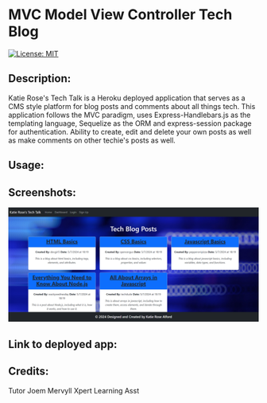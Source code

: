 # MVC Model View Controller Tech Blog 

[![License: MIT](https://img.shields.io/badge/License-MIT-yellow.svg)](https://opensource.org/licenses/MIT)

## Description:
Katie Rose's Tech Talk is a Heroku deployed application that serves as a CMS style platform for blog posts and comments about all things tech. This application follows the MVC paradigm, uses Express-Handlebars.js as the templating language, Sequelize as the ORM and express-session package for authentication. Ability to create, edit and delete your own posts as well as make comments on other techie's posts as well. 

## Usage: 

## Screenshots:

![screenshot for mvc tech talk application](./public/images/tech%20talk%20homepage%20screenshot.png)

## Link to deployed app:

## Credits:
Tutor Joem Mervyll
Xpert Learning Asst